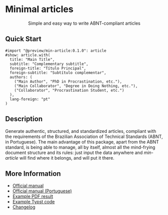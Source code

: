 # Minimal articles

<center>
  Simple and easy way to write ABNT-compliant articles
</center>


## Quick Start

```typst
#import "@preview/min-article:0.1.0": article
#show: article.with(
  title: "Main Title",
  subtitle: "Complementary subtitle",
  foreign-title: "Título Principal",
  foreign-subtitle: "Subtítulo complementar",
  authors: (
    ("Main Author", "PhD in Procrastination, etc."),
    ("Main Collaborator", "Degree in Doing Nothing, etc."),
    ("Collaborator", "Procrastination Student, etc.")
  ),
  lang-foreign: "pt"
)
```


## Description

Generate authentic, structured, and standardized articles, compliant with the
requirements of the Brazilian Association of Technical Standards (ABNT, in
Portuguese). The main advantage of this package, apart from the ABNT standard,
is being able to manage, all by itself, almost all the mind-frying document
structure and its rules: just input the data anywhere and _min-article_ will
find where it belongs, and will put it there.


## More Information

- [Official manual](https://raw.githubusercontent.com/mayconfmelo/min-article/refs/tags/0.1.0/docs/pdf/manual.pdf)
- [Official manual (Portuguese)](https://raw.githubusercontent.com/mayconfmelo/min-article/refs/tags/0.1.0/docs/pdf/manual-pt.pdf)
- [Example PDF result](https://raw.githubusercontent.com/mayconfmelo/min-article/refs/tags/0.1.0/docs/pdf/example.pdf)
- [Example Typst code](https://github.com/mayconfmelo/min-article/blob/0.1.0/template/main.typ)
- [Changelog](https://github.com/mayconfmelo/min-article/blob/main/CHANGELOG.md)